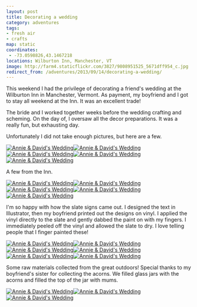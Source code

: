 ```yaml
---
layout: post
title: Decorating a wedding
category: adventures
tags:
- fresh air
- crafts
map: static
coordinates:
 - -73.0598826,43.1467218
locations: Wilburton Inn, Manchester, VT
image: http://farm4.staticflickr.com/3827/9808951525_5671dff954_c.jpg
redirect_from: /adventures/2013/09/14/decorating-a-wedding/
---
```



This weekend I had the privilege of decorating a friend's wedding at the Wilburton Inn in Manchester, Vermont. As payment, my boyfriend and I got to stay all weekend at the Inn. It was an excellent trade!

The bride and I worked together weeks before the wedding crafting and scheming. On the day of, I oversaw all the decor preparations. It was a really fun, but exhausting day.

Unfortunately I did not take enough pictures, but here are a few.

<div class="photos">
<a href="http://www.flickr.com/photos/91218249@N05/9808956545/" title="Annie &amp; David's Wedding by katydecorah, on Flickr"><img src="http://farm4.staticflickr.com/3738/9808956545_140e91efbb_c.jpg"  class="img-half" alt="Annie &amp; David's Wedding"></a><a href="http://www.flickr.com/photos/91218249@N05/9808951525/" title="Annie &amp; David's Wedding by katydecorah, on Flickr"><img src="http://farm4.staticflickr.com/3827/9808951525_5671dff954_c.jpg" class="img-half" alt="Annie &amp; David's Wedding"></a><a href="http://www.flickr.com/photos/91218249@N05/9808963074/" title="Annie &amp; David's Wedding by katydecorah, on Flickr"><img src="http://farm6.staticflickr.com/5337/9808963074_917cbc6a1f_c.jpg" class="pop-out" alt="Annie &amp; David's Wedding"></a><a href="http://www.flickr.com/photos/91218249@N05/9808910204/" title="Annie &amp; David's Wedding by katydecorah, on Flickr"><img src="http://farm4.staticflickr.com/3679/9808910204_effe185860_c.jpg"  alt="Annie &amp; David's Wedding"></a><a href="http://www.flickr.com/photos/91218249@N05/9808949895/" title="Annie &amp; David's Wedding by katydecorah, on Flickr"><img src="http://farm6.staticflickr.com/5336/9808949895_027bf3224c_c.jpg"  alt="Annie &amp; David's Wedding"></a>
</div>

A few from the Inn.

<div class="photos">
<a href="http://www.flickr.com/photos/91218249@N05/9808948475/" title="Annie &amp; David's Wedding by katydecorah, on Flickr"><img src="http://farm8.staticflickr.com/7372/9808948475_7649d6c9b4_c.jpg" class="img-half" alt="Annie &amp; David's Wedding"></a><a href="http://www.flickr.com/photos/91218249@N05/9808952964/" title="Annie &amp; David's Wedding by katydecorah, on Flickr"><img src="http://farm3.staticflickr.com/2860/9808952964_8c1c8d0c1e_c.jpg"  class="img-half" alt="Annie &amp; David's Wedding"></a><a href="http://www.flickr.com/photos/91218249@N05/9809014943/" title="Annie &amp; David's Wedding by katydecorah, on Flickr"><img src="http://farm8.staticflickr.com/7331/9809014943_7bd4883f4e_c.jpg"   class="pop-out" alt="Annie &amp; David's Wedding"></a><a href="http://www.flickr.com/photos/91218249@N05/9808938745/" title="Annie &amp; David's Wedding by katydecorah, on Flickr"><img src="http://farm6.staticflickr.com/5342/9808938745_99d85f4fe2_c.jpg" class="img-half" alt="Annie &amp; David's Wedding"></a><a href="http://www.flickr.com/photos/91218249@N05/9808935005/" title="Annie &amp; David's Wedding by katydecorah, on Flickr"><img src="http://farm4.staticflickr.com/3692/9808935005_15c92884fc_c.jpg"  class="img-half" alt="Annie &amp; David's Wedding"></a>
</div>

I'm so happy with how the slate signs came out. I designed the text in Illustrator, then my boyfriend printed out the designs on vinyl. I applied the vinyl directly to the slate and gently dabbed the paint on with my fingers. I immediately peeled off the vinyl and allowed the slate to dry. I love telling people that I finger painted these!

<div class="photos">
<a href="http://www.flickr.com/photos/91218249@N05/9808931105/" title="Annie &amp; David's Wedding by katydecorah, on Flickr"><img src="http://farm8.staticflickr.com/7392/9808931105_a48d8880e5_c.jpg" class="img-half" alt="Annie &amp; David's Wedding"></a><a href="http://www.flickr.com/photos/91218249@N05/9808928735/" title="Annie &amp; David's Wedding by katydecorah, on Flickr"><img src="http://farm4.staticflickr.com/3665/9808928735_9c3454a2cb_c.jpg" class="img-half" alt="Annie &amp; David's Wedding"></a><a href="http://www.flickr.com/photos/91218249@N05/9808994013/" title="Annie &amp; David's Wedding by katydecorah, on Flickr"><img src="http://farm4.staticflickr.com/3754/9808994013_e17b6dac5a_c.jpg" class="img-half" alt="Annie &amp; David's Wedding"></a><a href="http://www.flickr.com/photos/91218249@N05/9808910665/" title="Annie &amp; David's Wedding by katydecorah, on Flickr"><img src="http://farm8.staticflickr.com/7288/9808910665_f41f76525e_c.jpg" class="img-half" alt="Annie &amp; David's Wedding"></a><a href="http://www.flickr.com/photos/91218249@N05/9808914534/" title="Annie &amp; David's Wedding by katydecorah, on Flickr"><img src="http://farm4.staticflickr.com/3758/9808914534_3333775973_c.jpg" class="img-half" alt="Annie &amp; David's Wedding"></a><a href="http://www.flickr.com/photos/91218249@N05/9808932394/" title="Annie &amp; David's Wedding by katydecorah, on Flickr"><img src="http://farm3.staticflickr.com/2858/9808932394_70f7d5d445_c.jpg" class="img-half" alt="Annie &amp; David's Wedding"></a>
</div>

Some raw materials collected from the great outdoors! Special thanks to my boyfriend's sister for collecting the acorns. We filled glass jars with the acorns and filled the top of the jar with mums.

<div class="photos">
<a href="http://www.flickr.com/photos/91218249@N05/9808944296/" title="Annie &amp; David's Wedding by katydecorah, on Flickr"><img src="http://farm8.staticflickr.com/7326/9808944296_89b9d32b3e_c.jpg" class="img-thirds" alt="Annie &amp; David's Wedding"></a><a href="http://www.flickr.com/photos/91218249@N05/9808921254/" title="Annie &amp; David's Wedding by katydecorah, on Flickr"><img src="http://farm8.staticflickr.com/7322/9808921254_1fa434fed5_c.jpg" class="img-thirds" alt="Annie &amp; David's Wedding"></a><a href="http://www.flickr.com/photos/91218249@N05/9808923844/" title="Annie &amp; David's Wedding by katydecorah, on Flickr"><img src="http://farm3.staticflickr.com/2865/9808923844_8f958d52b6_c.jpg" class="img-thirds" alt="Annie &amp; David's Wedding"></a>
</div>